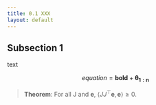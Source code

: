 ```yaml
---
title: 0.1 XXX
layout: default
---
```



## Subsection 1

text

$$
equation = \bm{bold} + \bm{\theta_{1:n}}
$$

> **Theorem**: For all J and $\bm{e}$, $\langle JJ^\top\bm{e}, \bm{e} \rangle \ge 0$.
